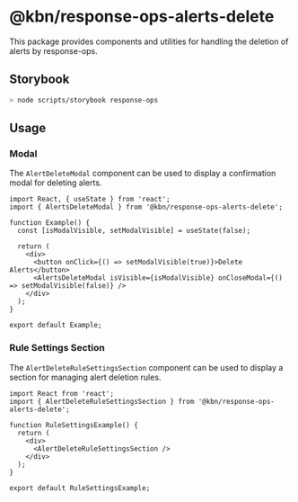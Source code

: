 # @kbn/response-ops-alerts-delete

This package provides components and utilities for handling the deletion of alerts by response-ops.

## Storybook

```sh
> node scripts/storybook response-ops
```

## Usage

### Modal

The `AlertDeleteModal` component can be used to display a confirmation modal for deleting alerts.

```tsx
import React, { useState } from 'react';
import { AlertsDeleteModal } from '@kbn/response-ops-alerts-delete';

function Example() {
  const [isModalVisible, setModalVisible] = useState(false);

  return (
    <div>
      <button onClick={() => setModalVisible(true)}>Delete Alerts</button>
      <AlertsDeleteModal isVisible={isModalVisible} onCloseModal={() => setModalVisible(false)} />
    </div>
  );
}

export default Example;
```

### Rule Settings Section

The `AlertDeleteRuleSettingsSection` component can be used to display a section for managing alert deletion rules.

```tsx
import React from 'react';
import { AlertDeleteRuleSettingsSection } from '@kbn/response-ops-alerts-delete';

function RuleSettingsExample() {
  return (
    <div>
      <AlertDeleteRuleSettingsSection />
    </div>
  );
}

export default RuleSettingsExample;
```
